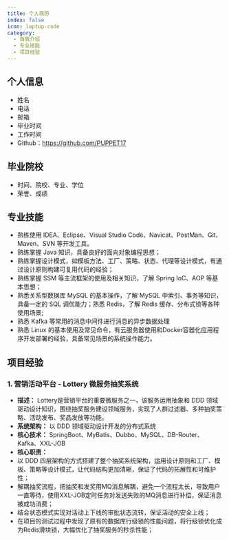 ```yaml
---
title: 个人简历
index: false
icon: laptop-code
category:
  - 自我介绍
  - 专业技能
  - 项目经验
---
```


## 个人信息

- 姓名
- 电话
- 邮箱
- 毕业时间
- 工作时间
- Github：https://github.com/PUPPET17

## 毕业院校

- 时间、院校、专业、学位
- 荣誉、成绩

## 专业技能

- 熟练使用 IDEA、Eclipse、Visual Studio Code、Navicat、PostMan、Git、Maven、SVN 等开发工具。
- 熟练掌握 Java 知识，具备良好的面向对象编程思想；
- 熟练掌握设计模式，如模板方法、工厂、策略、状态、代理等设计模式，有通过设计原则构建可复用代码的经验；
- 熟练掌握 SSM 等主流框架的使用及相关知识，了解 Spring IoC、AOP 等基本思想；
- 熟悉关系型数据库 MySQL 的基本操作，了解 MySQL 中索引、事务等知识，具备一定的 SQL 调优能力；熟悉 Redis，了解 Redis 缓存、分布式锁等各种使用场景;
- 熟悉 Kafka 等常用的消息中间件进行消息的异步数据处理
- 熟悉 Linux 的基本使用及常见命令，有云服务器使用和Docker容器化应用程序开发部署的经验，具备常见场景的系统操作能力。

## 项目经验

### 1. 营销活动平台 - Lottery 微服务抽奖系统

- **描述：** Lottery是营销平台的重要微服务之一，该服务运用抽象和 DDD 领域驱动设计知识，围绕抽奖服务建设领域服务，实现了人群过滤器、多种抽奖策略、活动发布、奖品发放等功能。
- **系统架构：** 以 DDD 领域驱动设计开发的分布式系统
- **核心技术：** SpringBoot、MyBatis、Dubbo、MySQL、DB-Router、Kafka、XXL-JOB
- **核心职责：**
- 以 DDD 四层架构的方式搭建了整个抽奖系统架构，运用设计原则和工厂、模板、策略等设计模式，让代码结构更加清晰，保证了代码的拓展性和可维护性；
- 解耦抽奖流程，把抽奖和发奖用MQ消息解耦，避免一个流程太长，导致用户一直等待，使用XXL-JOB定时任务对发送失败的MQ消息进行补偿，保证消息被成功消费；
- 结合状态模式实现对活动上下线的审批状态流转，保证活动的安全上线；
- 在项目的测试过程中发现了原有的数据库行级锁的性能问题，将行级锁优化成为Redis滑块锁，大幅优化了抽奖服务的秒杀性能；
